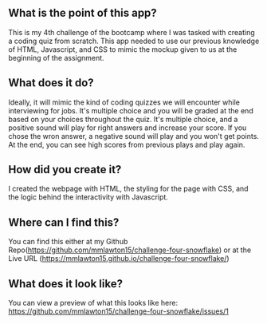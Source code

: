 ## What is the point of this app?
This is my 4th challenge of the bootcamp where I was tasked with creating a coding quiz from scratch. This app needed to use our previous knowledge of HTML, Javascript, and CSS to mimic the mockup given to us at the beginning of the assignment.

## What does it do?
Ideally, it will mimic the kind of coding quizzes we will encounter while interviewing for jobs. It's multiple choice and you will be graded at the end based on your choices throughout the quiz.
It's multiple choice, and a positive sound will play for right answers and increase your score. If you chose the wron answer, a negative sound will play and you won't get points. At the end, you can see high scores from previous plays and play again.

## How did you create it?
I created the webpage with HTML, the styling for the page with CSS, and the logic behind the interactivity with Javascript.

## Where can I find this?
You can find this either at my Github Repo(https://github.com/mmlawton15/challenge-four-snowflake) or at the Live URL (https://mmlawton15.github.io/challenge-four-snowflake/)

## What does it look like?
You can view a preview of what this looks like here: https://github.com/mmlawton15/challenge-four-snowflake/issues/1